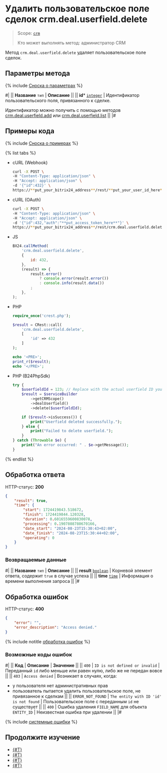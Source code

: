 # Удалить пользовательское поле сделок crm.deal.userfield.delete

> Scope: [`crm`](../../../scopes/permissions.md)
>
> Кто может выполнять метод: администратор CRM

Метод `crm.deal.userfield.delete` удаляет пользовательское поле сделок.

## Параметры метода

{% include [Сноска о параметрах](../../../../_includes/required.md) %}

#|
|| **Название**
`тип` | **Описание** ||
|| **id***
[`integer`](../../../data-types.md) | Идентификатор пользовательского поля, привязанного к сделке.

Идентификатор можно получить с помощью методов [crm.deal.userfield.add](./crm-deal-userfield-add.md) или [crm.deal.userfield.list](./crm-deal-userfield-list.md) ||
|#

## Примеры кода

{% include [Сноска о примерах](../../../../_includes/examples.md) %}

{% list tabs %}

- cURL (Webhook)

    ```bash
    curl -X POST \
    -H "Content-Type: application/json" \
    -H "Accept: application/json" \
    -d '{"id":432}' \
    https://**put_your_bitrix24_address**/rest/**put_your_user_id_here**/**put_your_webbhook_here**/crm.deal.userfield.delete
    ```

- cURL (OAuth)

    ```bash
    curl -X POST \
    -H "Content-Type: application/json" \
    -H "Accept: application/json" \
    -d '{"id":432,"auth":"**put_access_token_here**"}' \
    https://**put_your_bitrix24_address**/rest/crm.deal.userfield.delete
    ```

- JS

    ```js
    BX24.callMethod(
        'crm.deal.userfield.delete',
        {
            id: 432,
        },
        (result) => {
            result.error()
                ? console.error(result.error())
                : console.info(result.data())
            ;
        },
    );
    ```

- PHP

    ```php
    require_once('crest.php');

    $result = CRest::call(
        'crm.deal.userfield.delete',
        [
            'id' => 432
        ]
    );

    echo '<PRE>';
    print_r($result);
    echo '</PRE>';
    ```

- PHP (B24PhpSdk)

    ```php
    try {
        $userfieldId = 123; // Replace with the actual userfield ID you want to delete
        $result = $serviceBuilder
            ->getCRMScope()
            ->dealUserfield()
            ->delete($userfieldId);

        if ($result->isSuccess()) {
            print("Userfield deleted successfully.");
        } else {
            print("Failed to delete userfield.");
        }
    } catch (Throwable $e) {
        print("An error occurred: " . $e->getMessage());
    }
    ```

{% endlist %}

## Обработка ответа

HTTP-статус: **200**

```json
{
    "result": true,
    "time": {
        "start": 1724419843.518672,
        "finish": 1724419844.120328,
        "duration": 0.6016559600830078,
        "processing": 0.1907808780670166,
        "date_start": "2024-08-23T15:30:43+02:00",
        "date_finish": "2024-08-23T15:30:44+02:00",
        "operating": 0
    }
}
```

### Возвращаемые данные

#|
|| **Название**
`тип` | **Описание** ||
|| **result**
[`boolean`](../../../data-types.md) | Корневой элемент ответа, содержит `true` в случае успеха ||
|| **time**
[`time`](../../../data-types.md#time) | Информация о времени выполнения запроса ||
|#

## Обработка ошибок

HTTP-статус: **400**

```json
{
    "error": "",
    "error_description": "Access denied."
}
```

{% include notitle [обработка ошибок](../../../../_includes/error-info.md) %}

### Возможные коды ошибок

#|
|| **Код** | **Описание** | **Значение** ||
|| `400` | `ID is not defined or invalid` | Переданный `id` либо меньше или равен нулю, либо же не передан вовсе ||
|| `403` | `Access denied` | Возникает в случаях, когда:
- у пользователя нет административных прав
- пользователь пытается удалить пользовательское поле, не привязанное к сделкам ||
|| `ERROR_NOT_FOUND` | `The entity with ID 'id' is not found` | Пользовательское поле с переданным `id` не существует ||
|| `400` | Ошибка удаления `FIELD_NAME` для объекта `ENTITY_ID` | Неизвестная ошибка при удалении ||
|#

{% include [системные ошибки](../../../../_includes/system-errors.md) %}

## Продолжите изучение

- [{#T}](./crm-deal-userfield-add.md)
- [{#T}](./crm-deal-userfield-get.md)
- [{#T}](./crm-deal-userfield-list.md)
- [{#T}](./crm-deal-userfield-update.md)